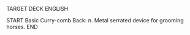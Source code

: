 TARGET DECK
ENGLISH

START
Basic
Curry-comb
Back: n. Metal serrated device for grooming horses.
END
